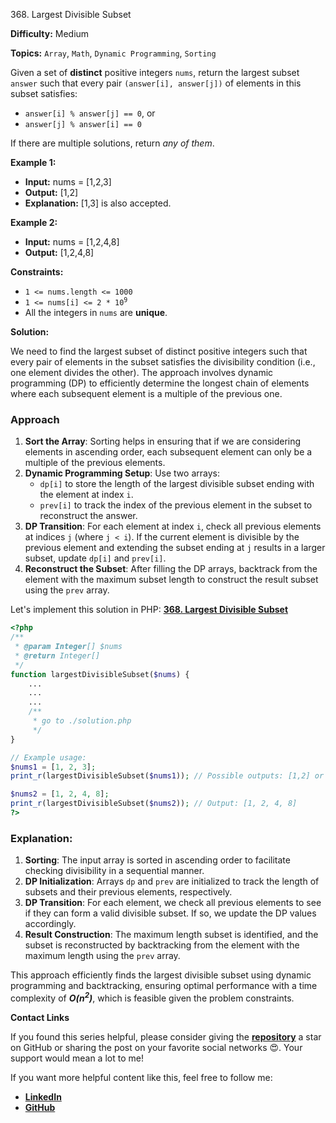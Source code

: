 368\. Largest Divisible Subset

**Difficulty:** Medium

**Topics:** `Array`, `Math`, `Dynamic Programming`, `Sorting`

Given a set of **distinct** positive integers `nums`, return the largest subset `answer` such that every pair `(answer[i], answer[j])` of elements in this subset satisfies:

- `answer[i] % answer[j] == 0`, or
- `answer[j] % answer[i] == 0`

If there are multiple solutions, return _any of them_.

**Example 1:**

- **Input:** nums = [1,2,3]
- **Output:** [1,2]
- **Explanation:** [1,3] is also accepted.

**Example 2:**

- **Input:** nums = [1,2,4,8]
- **Output:** [1,2,4,8]



**Constraints:**

- `1 <= nums.length <= 1000`
- <code>1 <= nums[i] <= 2 * 10<sup>9</sup></code>
- All the integers in `nums` are **unique**.



**Solution:**

We need to find the largest subset of distinct positive integers such that every pair of elements in the subset satisfies the divisibility condition (i.e., one element divides the other). The approach involves dynamic programming (DP) to efficiently determine the longest chain of elements where each subsequent element is a multiple of the previous one.

### Approach
1. **Sort the Array**: Sorting helps in ensuring that if we are considering elements in ascending order, each subsequent element can only be a multiple of the previous elements.
2. **Dynamic Programming Setup**: Use two arrays:
   - `dp[i]` to store the length of the largest divisible subset ending with the element at index `i`.
   - `prev[i]` to track the index of the previous element in the subset to reconstruct the answer.
3. **DP Transition**: For each element at index `i`, check all previous elements at indices `j` (where `j < i`). If the current element is divisible by the previous element and extending the subset ending at `j` results in a larger subset, update `dp[i]` and `prev[i]`.
4. **Reconstruct the Subset**: After filling the DP arrays, backtrack from the element with the maximum subset length to construct the result subset using the `prev` array.

Let's implement this solution in PHP: **[368. Largest Divisible Subset](https://github.com/mah-shamim/leet-code-in-php/tree/main/algorithms/000368-largest-divisible-subset/solution.php)**

```php
<?php
/**
 * @param Integer[] $nums
 * @return Integer[]
 */
function largestDivisibleSubset($nums) {
    ...
    ...
    ...
    /**
     * go to ./solution.php
     */
}

// Example usage:
$nums1 = [1, 2, 3];
print_r(largestDivisibleSubset($nums1)); // Possible outputs: [1,2] or [1,3]

$nums2 = [1, 2, 4, 8];
print_r(largestDivisibleSubset($nums2)); // Output: [1, 2, 4, 8]
?>
```

### Explanation:

1. **Sorting**: The input array is sorted in ascending order to facilitate checking divisibility in a sequential manner.
2. **DP Initialization**: Arrays `dp` and `prev` are initialized to track the length of subsets and their previous elements, respectively.
3. **DP Transition**: For each element, we check all previous elements to see if they can form a valid divisible subset. If so, we update the DP values accordingly.
4. **Result Construction**: The maximum length subset is identified, and the subset is reconstructed by backtracking from the element with the maximum length using the `prev` array.

This approach efficiently finds the largest divisible subset using dynamic programming and backtracking, ensuring optimal performance with a time complexity of _**O(n<sup>2</sup>)**_, which is feasible given the problem constraints.

**Contact Links**

If you found this series helpful, please consider giving the **[repository](https://github.com/mah-shamim/leet-code-in-php)** a star on GitHub or sharing the post on your favorite social networks 😍. Your support would mean a lot to me!

If you want more helpful content like this, feel free to follow me:

- **[LinkedIn](https://www.linkedin.com/in/arifulhaque/)**
- **[GitHub](https://github.com/mah-shamim)**